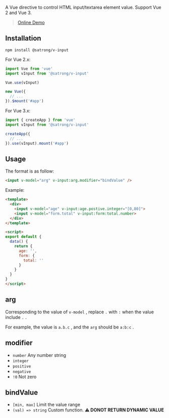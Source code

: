 A Vue directive to control HTML input/textarea element value. Support Vue 2 and Vue 3.

> [Online Demo](https://satrong.github.io/v-input/packages/demo/dist/)


## Installation
```shell
npm install @satrong/v-input
```

For Vue 2.x:
```js
import Vue from 'vue'
import vInput from '@satrong/v-input'

Vue.use(vInput)

new Vue({
  // ...
}).$mount('#app')
```

For Vue 3.x:
```js
import { createApp } from 'vue'
import vInput from '@satrong/v-input'

createApp({
  // ...
}).use(vInput).mount('#app')
```

## Usage
The format is as follow:
```html
<input v-model="arg" v-input:arg.modifier="bindValue" />
```

Example:
```html
<template>
  <div>
    <input v-model="age" v-input:age.postive.integer="[0,80]">
    <input v-model="form.total" v-input:form:total.number>
  </div>
</template>

<script>
export default {
  data() {
    return {
      age: '',
      form: {
        total: ''
      }
    }
  }
}
</script>
```


## arg
Corresponding to the value of `v-model` , replace `.` with `:` when the value include `.` . 

For example, the value is `a.b.c` , and the `arg` should be `a:b:c` .


## modifier
- `number` Any number string
- `integer`
- `positive`
- `negative`
- `!0` Not zero


## bindValue
- `[min, max]` Limit the value range
- `(val) => string` Custom function. **⚠ DONOT RETURN DYNAMIC VALUE**
